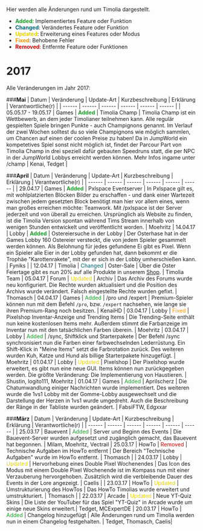Hier werden alle Änderungen rund um Timolia dargestellt. 

- <strong><span style="color:#199F29">Added</span></strong>: Implementiertes Feature oder Funktion
- <strong><span style="color:#00646F">Changed</span></strong>: Verändertes Feature oder Funktion
- <strong><span style="color:#E4D100">Updated</span></strong>: Erweiterung eines Features oder Modus
- <strong><span style="color:#F99500">Fixed</span></strong>: Behobene Fehler
- <strong><span style="color:#CF0101">Removed</span></strong>: Entfernte Feature oder Funktionen


# 2017
Alle Veränderungen im Jahr 2017:

###<strong>Mai</strong>
| Datum | Veränderung | Update-Art | Kurzbeschreibung | Erklärung | Verantwortliche(r) |
| ------ | ------ | ------ | ------ | ------ | ------ |
| 05.05.17 - 19.05.17 | Games | <strong><span style="color:#199F29">Added</span></strong> | Timolia Champ | Timolia Champ ist ein Wettbewerb, an dem jeder Timolianer teilnehmen kann. Alle regulär gespielten Spiele bringen Punkte - auch Champignons genannt. Im Verlauf der zwei Wochen solltest du so viele Champignons wie möglich sammlen, um Chancen auf einen der coolen Preise zu haben! Da in JumpWorld ein kompetetives Spiel sonst nicht möglich ist, findet der Parcour Part von Timolia Champ in drei speziell dafür gebauten Speedruns statt, die per NPC in der JumpWorld Lobbys erreicht werden können. Mehr Infos ingame unter /champ | Kenai, Tedget |

###<strong>April</strong>
| Datum | Veränderung | Update-Art | Kurzbeschreibung | Erklärung | Verantwortliche(r) |
| ------ | ------ | ------ | ------ | ------ | ------ |
| 29.04.17 | Games | <strong><span style="color:#199F29">Added</span></strong> | Pxlspace Eventserver | In Pxlspace gilt es, mit wohlplatzierten Blöcken Bilder zu erschaffen - und dank einer Wartezeit zwischen jedem gesetzten Block benötigt man hier vor allem eines, wenn man großes erreichen möchte: Teamwork. Mit /pxlspace ist der Server jederzeit und von überall zu erreichen. Ursprünglich als Website zu finden, ist die Timolia Version spontan während Tims Stream innerhalb von wenigen Stunden entwickelt und veröffentlicht worden. | Moehritz
| 14.04.17 | Lobby | <strong><span style="color:#199F29">Added</span></strong> | Ostereiersuche in der Lobby | Der Osterhase hat in der Games Lobby 160 Ostereier versteckt, die von jedem Spieler gesammelt werden können. Als Belohnung für jedes gefundene Ei gibt es Pixel. Wenn ein Spieler alle Eier in der Lobby gefunden hat, dann bekommt er die Trophäe "Karottenrakete", mit der er sich in der Lobby umherschießen kann. | Fyniks |
| 12.04.17 | Timolia | <span style="color:#00646F">Changed</span> | Oster-Sale | Über die Oster Feiertage gibt es nun 20% auf alle Produkte in unserem [Shop](https://www.timolia.de/shop). | Timolia Team
| 05.04.17 | Forum | <span style="color:#E4D100">Updated</span> | Archiv | Das Archiv des Forums wurde neu konfiguriert. Die Rechte wurden aktualisiert und die Position des Archivs wurde verändert. Falsch eingestellte Rechte wurden gefixt. | Thomasch 
| 04.04.17 | Games | <span style="color:#199F29">Added</span> | /pro und /expert | Premium-Spieler können nun mit dem Befehl <code>/pro</code>, bzw. <code>/expert</code> nachsehen, wie lange sie ihren Premium-Rang noch besitzen. | KenaiHD
| 03.04.17 | Lobby | <span style="color:#F99500">Fixed</span> | Pixelshop Inventar-Anzeige und Trending Items | Die Trending-Seite enthält nun keine kostenlosen Items mehr. Außerdem stimmt die Farbanzeige im Inventar nun mit den tatsächlichen Farben überein. | Moehritz
| 03.04.17 | Lobby | <span style="color:#199F29">Added</span> | /sync, Shiftklick und Starterpakete | Der Befehl /sync synchronisiert nun die Farben einer farbwechselnden Lederrüstung. Ein Shift-Klick in "Meine Items" setzt die Farbrotation zurück. Des weiteren wurden Kuh, Katze und Hund als billige Starterpakete hinzugefügt. | Moehritz
| 01.04.17 | Lobby | <span style="color:#E4D100">Updated</span> | Pixelshop | Der Pixelshop wurde erweitert, es gibt nun eine neue GUI. Items können nun zurückgegeben werden. Die größte Veränderung: Die Implementierung von Haustieren. | Shustin, logito111, Moehritz
| 01.04.17 | Games | <span style="color:#199F29">Added</span> | Aprilscherz | Die Chatumwandlung einiger Nachrichten wurde implementiert. Des weiteren wurde die 1vs1 Lobby mit der Gomme-Lobby ausgewechselt und die Darstellung der Herzen in 1vs1 wurde umgedreht. Auch die Beschreibung der Ränge in der Tabliste wurden geändert. | FabsiFTW, Edgxxar


###<strong>März</strong>
| Datum | Veränderung | Update-Art | Kurzbeschreibung | Erklärung | Verantwortliche(r) |
| ------ | ------ | ------ | ------ | ------ | ------ |
| 25.03.17 | Bauevent | <span style="color:#199F29">Added</span> | Server und Beginn des Events | Die Bauevent-Server wurden aufgesetzt und zugänglich gemacht, das Bauevent hat begonnen. | Milam, Moehritz, Vectrail
| 25.03.17 | HowTo | <span style="color:#CF0101">Removed</span> | Technische Aufgaben im HowTo entfernt | Der Bereich "Technische Aufgaben" wurde im HowTo entfernt. | Thomasch |
| 24.03.17 | Lobby | <span style="color:#E4D100">Updated</span> | Hervorhebung eines Double Pixel Wochenendes | Das Icon des Modus mit einem Double Pixel Wochenende ist im Kompass nun mit einer Verzauberung hervorgehoben. Zusätzlich wird die verbleibende Dauer des Events in der Lore angezeigt. | Caelis |
| 23.03.17 | HowTo | <span style="color:#E4D100">Updated</span> | Umstrukturierung des HowTos | Das HowTo Timolias wurde erweitert und umstrukturiert. | Thomasch |
| 22.03.17 | Arcade | <span style="color:#E4D100">Updated</span> | Neue YT-Quiz Skins | Die Liste der YouTuber für das Spiel "YT-Quiz" in Arcade wurde um einige neue Skins erweitert.| Tedget, MCExpertDE
| 20.03.17 | HowTo | <span style="color:#199F29">Added</span> | Changelog hinzugefügt | Alle Änderungen rund um Timolia werden nun in einem Changelog festgehalten. | Tedget, Thomasch, Caelis|



